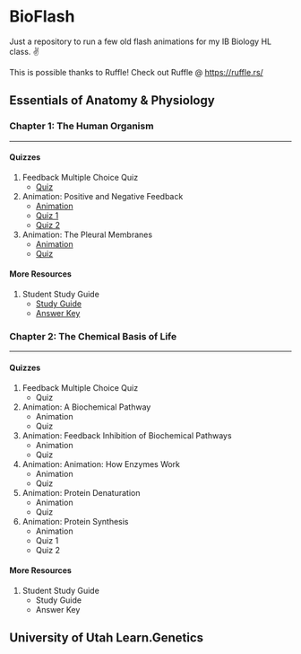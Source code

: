 # BioFlash
Just a repository to run a few old flash animations for my IB Biology HL class. ✌️

This is possible thanks to Ruffle! Check out Ruffle @ https://ruffle.rs/

## Essentials of Anatomy & Physiology
### Chapter 1: The Human Organism
---	
#### Quizzes
1. Feedback Multiple Choice Quiz
    *  [Quiz](https://google.com) 
2. Animation: Positive and Negative Feedback
    *  [Animation](https://google.com)
    *  [Quiz 1](https://google.com)
    *  [Quiz 2](https://google.com)
3. Animation: The Pleural Membranes
    *  [Animation](https://google.com)
    *  [Quiz](https://google.com)

#### More Resources
1. Student Study Guide
    *  [Study Guide](https://google.com)
    *  [Answer Key](https://google.com)

### Chapter 2: The Chemical Basis of Life
---	
#### Quizzes
1. Feedback Multiple Choice Quiz
    *  Quiz
2. Animation: A Biochemical Pathway
    *  Animation
    *  Quiz
3. Animation: Feedback Inhibition of Biochemical Pathways
    *  Animation
    *  Quiz
4. Animation: Animation: How Enzymes Work
    *  Animation
    *  Quiz
5. Animation: Protein Denaturation
    *  Animation
    *  Quiz 
6. Animation: Protein Synthesis
    *  Animation
    *  Quiz 1
    *  Quiz 2

#### More Resources
1. Student Study Guide
    *  Study Guide
    *  Answer Key

## University of Utah Learn.Genetics

